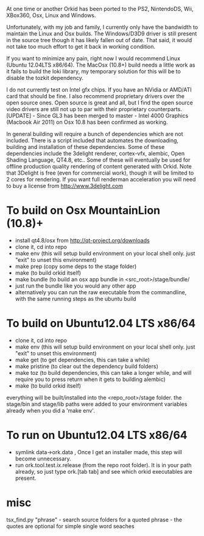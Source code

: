 At one time or another Orkid has been ported to the PS2, NintendoDS, Wii, XBox360, Osx, Linux and Windows.

Unfortunately, with my job and family, I currently only have the bandwidth to maintain the Linux and Osx builds.
The Windows/D3D9 driver is still present in the source tree though it has likely fallen out of date. That said, it would not take too much effort to get it back in working condition.

If you want to minimize any pain, right now I would recommend Linux (Ubuntu 12.04LTS x86/64). The MacOsx (10.8+) build needs a little work as it fails to build the loki library, my temporary solution for this will be to disable the tozkit dependency.

I do not currently test on Intel gfx chips. If you have an NVidia or AMD/ATI card that should be fine. I also recommend proprietary drivers over the open source ones. Open source is great and all, but I find the open source video drivers are still not up to par with their proprietary counterparts.
[UPDATE] - Since GL3 has been merged to master - Intel 4000 Graphics (Macbook Air 2011) on Osx 10.8 has been confirmed as working.

In general building will require a bunch of dependencies which are not included. There is a script included that automates the downloading, building and installation of these dependencies. Some of these dependencies include the 3delight renderer, cortex-vfx, alembic, Open Shading Language, QT4.8, etc.. Some of these will eventually be used for offline production quality rendering of content generated with Orkid. Note that 3Delight is free (even for commercial work), though it will be limited to 2 cores for rendering. If you want full renderman acceleration you will need to buy a license from http://www.3delight.com

To build on Osx MountainLion (10.8)+
==================================
* install qt4.8/osx from http://qt-project.org/downloads
* clone it, cd into repo 
* make env (this will setup build environment on your local shell only. just "exit" to unset this environment)
* make prep (copy some deps to the stage folder)
* make (to build orkid itself)
* make bundle (to build an osx app bundle in <src_root>/stage/bundle/
* just run the bundle like you would any other app
* alternatively you can run the raw executable from the commandline, with the same running steps as the ubuntu build

To build on Ubuntu12.04 LTS x86/64
==================================
* clone it, cd into repo 
* make env (this will setup build environment on your local shell only. just "exit" to unset this environment)
* make get (to get dependencies, this can take a while)
* make pristine (to clear out the dependency build folders)
* make toz (to build dependencies, this can take a longer while, and will require you to press return when it gets to building alembic)
* make (to build orkid itself)

everything will be built/installed into the <repo_root>/stage folder.
the stage/bin and stage/lib paths were added to your environment variables already when you did a 'make env'.

To run on Ubuntu12.04 LTS x86/64
======
* symlink data->ork.data , Once I get an installer made, this step will become unnecessary. 
* run ork.tool.test.ix.release (from the repo root folder). It is in your path already, so just type ork.[tab tab] and see which orkid executables are present.

misc
=====
tsx_find.py "phrase" - search source folders for a quoted phrase - the quotes are optional for simple single word seaches




